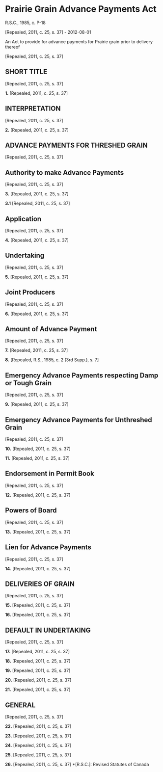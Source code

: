 # Prairie Grain Advance Payments Act

R.S.C., 1985, c. P-18

[Repealed, 2011, c. 25, s. 37] - 2012-08-01

An Act to provide for advance payments for Prairie grain prior to delivery thereof

[Repealed, 2011, c. 25, s. 37]

## SHORT TITLE

[Repealed, 2011, c. 25, s. 37]

**1.** [Repealed, 2011, c. 25, s. 37]

## INTERPRETATION

[Repealed, 2011, c. 25, s. 37]

**2.** [Repealed, 2011, c. 25, s. 37]

## ADVANCE PAYMENTS FOR THRESHED GRAIN

[Repealed, 2011, c. 25, s. 37]

## Authority to make Advance Payments

[Repealed, 2011, c. 25, s. 37]

**3.** [Repealed, 2011, c. 25, s. 37]

**3.1** [Repealed, 2011, c. 25, s. 37]

## Application

[Repealed, 2011, c. 25, s. 37]

**4.** [Repealed, 2011, c. 25, s. 37]

## Undertaking

[Repealed, 2011, c. 25, s. 37]

**5.** [Repealed, 2011, c. 25, s. 37]

## Joint Producers

[Repealed, 2011, c. 25, s. 37]

**6.** [Repealed, 2011, c. 25, s. 37]

## Amount of Advance Payment

[Repealed, 2011, c. 25, s. 37]

**7.** [Repealed, 2011, c. 25, s. 37]

**8.** [Repealed, R.S., 1985, c. 2 (3rd Supp.), s. 7]

## Emergency Advance Payments respecting Damp or Tough Grain

[Repealed, 2011, c. 25, s. 37]

**9.** [Repealed, 2011, c. 25, s. 37]

## Emergency Advance Payments for Unthreshed Grain

[Repealed, 2011, c. 25, s. 37]

**10.** [Repealed, 2011, c. 25, s. 37]

**11.** [Repealed, 2011, c. 25, s. 37]

## Endorsement in Permit Book

[Repealed, 2011, c. 25, s. 37]

**12.** [Repealed, 2011, c. 25, s. 37]

## Powers of Board

[Repealed, 2011, c. 25, s. 37]

**13.** [Repealed, 2011, c. 25, s. 37]

## Lien for Advance Payments

[Repealed, 2011, c. 25, s. 37]

**14.** [Repealed, 2011, c. 25, s. 37]

## DELIVERIES OF GRAIN

[Repealed, 2011, c. 25, s. 37]

**15.** [Repealed, 2011, c. 25, s. 37]

**16.** [Repealed, 2011, c. 25, s. 37]

## DEFAULT IN UNDERTAKING

[Repealed, 2011, c. 25, s. 37]

**17.** [Repealed, 2011, c. 25, s. 37]

**18.** [Repealed, 2011, c. 25, s. 37]

**19.** [Repealed, 2011, c. 25, s. 37]

**20.** [Repealed, 2011, c. 25, s. 37]

**21.** [Repealed, 2011, c. 25, s. 37]

## GENERAL

[Repealed, 2011, c. 25, s. 37]

**22.** [Repealed, 2011, c. 25, s. 37]

**23.** [Repealed, 2011, c. 25, s. 37]

**24.** [Repealed, 2011, c. 25, s. 37]

**25.** [Repealed, 2011, c. 25, s. 37]

**26.** [Repealed, 2011, c. 25, s. 37]
  *[R.S.C.]: Revised Statutes of Canada
